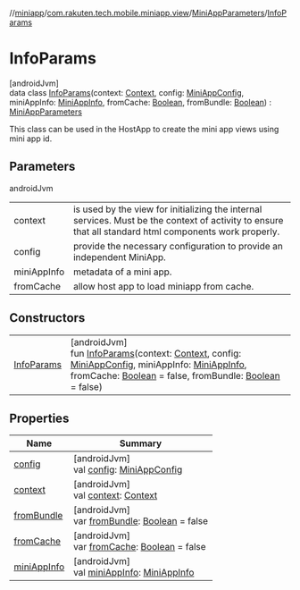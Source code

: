 //[miniapp](../../../../index.md)/[com.rakuten.tech.mobile.miniapp.view](../../index.md)/[MiniAppParameters](../index.md)/[InfoParams](index.md)

# InfoParams

[androidJvm]\
data class [InfoParams](index.md)(context: [Context](https://developer.android.com/reference/kotlin/android/content/Context.html), config: [MiniAppConfig](../../-mini-app-config/index.md), miniAppInfo: [MiniAppInfo](../../../com.rakuten.tech.mobile.miniapp/-mini-app-info/index.md), fromCache: [Boolean](https://kotlinlang.org/api/latest/jvm/stdlib/kotlin/-boolean/index.html), fromBundle: [Boolean](https://kotlinlang.org/api/latest/jvm/stdlib/kotlin/-boolean/index.html)) : [MiniAppParameters](../index.md)

This class can be used in the HostApp to create the mini app views using mini app id.

## Parameters

androidJvm

| | |
|---|---|
| context | is used by the view for initializing the internal services. Must be the context of activity to ensure that all standard html components work properly. |
| config | provide the necessary configuration to provide an independent MiniApp. |
| miniAppInfo | metadata of a mini app. |
| fromCache | allow host app to load miniapp from cache. |

## Constructors

| | |
|---|---|
| [InfoParams](-info-params.md) | [androidJvm]<br>fun [InfoParams](-info-params.md)(context: [Context](https://developer.android.com/reference/kotlin/android/content/Context.html), config: [MiniAppConfig](../../-mini-app-config/index.md), miniAppInfo: [MiniAppInfo](../../../com.rakuten.tech.mobile.miniapp/-mini-app-info/index.md), fromCache: [Boolean](https://kotlinlang.org/api/latest/jvm/stdlib/kotlin/-boolean/index.html) = false, fromBundle: [Boolean](https://kotlinlang.org/api/latest/jvm/stdlib/kotlin/-boolean/index.html) = false) |

## Properties

| Name | Summary |
|---|---|
| [config](config.md) | [androidJvm]<br>val [config](config.md): [MiniAppConfig](../../-mini-app-config/index.md) |
| [context](context.md) | [androidJvm]<br>val [context](context.md): [Context](https://developer.android.com/reference/kotlin/android/content/Context.html) |
| [fromBundle](from-bundle.md) | [androidJvm]<br>var [fromBundle](from-bundle.md): [Boolean](https://kotlinlang.org/api/latest/jvm/stdlib/kotlin/-boolean/index.html) = false |
| [fromCache](from-cache.md) | [androidJvm]<br>var [fromCache](from-cache.md): [Boolean](https://kotlinlang.org/api/latest/jvm/stdlib/kotlin/-boolean/index.html) = false |
| [miniAppInfo](mini-app-info.md) | [androidJvm]<br>val [miniAppInfo](mini-app-info.md): [MiniAppInfo](../../../com.rakuten.tech.mobile.miniapp/-mini-app-info/index.md) |
